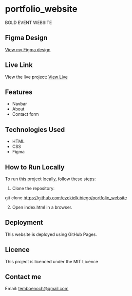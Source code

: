 # portfolio_website

BOLD EVENT WEBSITE


## Figma Design

 <a href="
https://www.figma.com/file/nCwgl6FZ6D0cyc0UrtO0aG/Zindua?type=design&mode=design&t=rjQIMpZvzvOVwvF4-1">View my Figma design</a>

## Live Link

View the live project:   <a href="https://ezekielkibiego.github.io/portfolio_website/">View Live</a>

## Features 

- Navbar
- About 
- Contact form

## Technologies Used 

- HTML
- CSS
- Figma

## How to Run Locally

To run this project locally, follow these steps:

1. Clone the repository: 

git clone https://github.com/ezekielkibiego/portfolio_website

2. Open index.html in a browser.

## Deployment 

This website is deployed using GitHub Pages.

## Licence 

This project is licenced under the MIT Licence

## Contact me 

Email: temboenoch@gmail.com